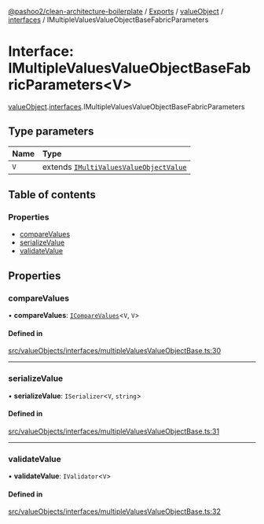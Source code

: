 [@pashoo2/clean-architecture-boilerplate](../README.md) / [Exports](../modules.md) / [valueObject](../modules/valueobject.md) / [interfaces](../modules/valueobject.interfaces.md) / IMultipleValuesValueObjectBaseFabricParameters

# Interface: IMultipleValuesValueObjectBaseFabricParameters<V\>

[valueObject](../modules/valueobject.md).[interfaces](../modules/valueobject.interfaces.md).IMultipleValuesValueObjectBaseFabricParameters

## Type parameters

| Name | Type |
| :------ | :------ |
| `V` | extends [`IMultiValuesValueObjectValue`](valueobject.interfaces.imultivaluesvalueobjectvalue.md) |

## Table of contents

### Properties

- [compareValues](valueobject.interfaces.imultiplevaluesvalueobjectbasefabricparameters.md#comparevalues)
- [serializeValue](valueobject.interfaces.imultiplevaluesvalueobjectbasefabricparameters.md#serializevalue)
- [validateValue](valueobject.interfaces.imultiplevaluesvalueobjectbasefabricparameters.md#validatevalue)

## Properties

### compareValues

• **compareValues**: [`ICompareValues`](utilities.interfaces.icomparevalues.md)<`V`, `V`\>

#### Defined in

[src/valueObjects/interfaces/multipleValuesValueObjectBase.ts:30](https://github.com/pashoo2/clean-architecture-boilerplate/blob/4202db5/src/valueObjects/interfaces/multipleValuesValueObjectBase.ts#L30)

___

### serializeValue

• **serializeValue**: `ISerializer`<`V`, `string`\>

#### Defined in

[src/valueObjects/interfaces/multipleValuesValueObjectBase.ts:31](https://github.com/pashoo2/clean-architecture-boilerplate/blob/4202db5/src/valueObjects/interfaces/multipleValuesValueObjectBase.ts#L31)

___

### validateValue

• **validateValue**: `IValidator`<`V`\>

#### Defined in

[src/valueObjects/interfaces/multipleValuesValueObjectBase.ts:32](https://github.com/pashoo2/clean-architecture-boilerplate/blob/4202db5/src/valueObjects/interfaces/multipleValuesValueObjectBase.ts#L32)
